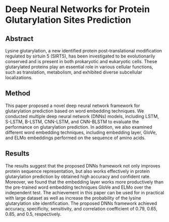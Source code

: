 # Deep Neural Networks for Protein Glutarylation Sites Prediction

## Abstract
Lysine glutarylation, a new identified protein post-translational modification regulated by sirtuin 5 (SIRT5), 
has been investigated to be evolutionarily conserved and is present in both prokaryotic and eukaryotic cells. 
These glutarylated proteins play an essential role in various cellular functions, such as translation, metabolism, 
and exhibited diverse subcellular localizations. 

## Method
This paper proposed a novel deep neural network framework for glutarylation prediction based on word embedding techniques. 
We conducted multiple deep neural network (DNNs) models, including LSTM, S-LSTM, B-LSTM, CNN-LSTM, and CNN-BLSTM to evaluate the performance on glutarylation prediction. 
In addition, we also examined different word embedding techniques, including embedding layer, GloVe, and ELMo embeddings performed on the sequence of amino acids. 

## Results
The results suggest that the proposed DNNs framework not only improves protein sequence representation, but also works effectively in protein glutarylation prediction by obtained high accuracy and confident rate. 
Moreover, we found that the embedding layer works more productively than the pre-trained word embedding techniques GloVe and ELMo over the independent test. 
The achievement in this paper can be used for in practical with large dataset as well as increase the probability of the lysine glutarylation site identification. 
The proposed DNNs framework achieved accuracy, specificity, sensitivity, and correlation coefficient of 0.79, 0.65, 0.85, and 0.5, respectively. 
